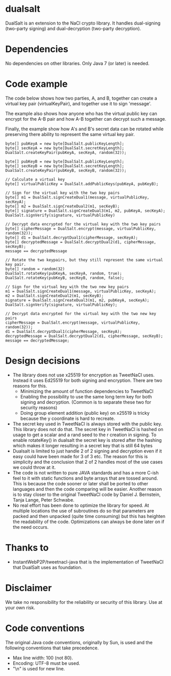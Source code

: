 dualsalt
========

DualSalt is an extension to the NaCl crypto library. It handles dual-signing (two-party signing) and 
dual-decryption (two-party decryption).



Dependencies
============

No dependencies on other libraries. Only Java 7 (or later) is needed.



Code example
============

The code below shows how two parties, A, and B, together can create a virtual key pair (virtualKeyPair),
and together use it to sign 'message'.

The example also shows how anyone who has the virtual public key can encrypt for the A-B pair
and how A-B together can decrypt such a message.

Finally, the example show how A's and B's secret data can be rotated while preserving 
there ability to represent the same virtual key pair.

    byte[] pubKeyA = new byte[DualSalt.publicKeyLength];
    byte[] secKeyA = new byte[DualSalt.secretKeyLength];
    DualSalt.createKeyPair(pubKeyA, secKeyA, random(32));
    
    byte[] pubKeyB = new byte[DualSalt.publicKeyLength];
    byte[] secKeyB = new byte[DualSalt.secretKeyLength];
    DualSalt.createKeyPair(pubKeyB, secKeyB, random(32));
    
    // Calculate a virtual key
    byte[] virtualPublicKey = DualSalt.addPublicKeys(pubKeyA, pubKeyB);
    
    // Sign for the virtual key with the two key pairs
    byte[] m1 = DualSalt.signCreateDual1(message, virtualPublicKey, secKeyA);
    byte[] m2 = DualSalt.signCreateDual2(m1, secKeyB);
    byte[] signature = DualSalt.signCreateDual3(m1, m2, pubKeyA, secKeyA);
    DualSalt.signVerify(signature, virtualPublicKey)
    
    // Decrypt data encrypted for the virtual key with the two key pairs
    byte[] cipherMessage = DualSalt.encrypt(message, virtualPublicKey, random(32));
    byte[] d1 = DualSalt.decryptDual1(cipherMessage, secKeyA);
    byte[] decryptedMessage = DualSalt.decryptDual2(d1, cipherMessage, secKeyB);
    message == decryptedMessage
    
    // Rotate the two keypairs, but they still represent the same virtual key pair.
    byte[] random = random(32)
    DualSalt.rotateKey(pubKeyA, secKeyA, random, true);
    DualSalt.rotateKey(pubKeyB, secKeyB, random, false);
    
    // Sign for the virtual key with the two new key pairs
    m1 = DualSalt.signCreateDual1(message, virtualPublicKey, secKeyA);
    m2 = DualSalt.signCreateDual2(m1, secKeyB);
    signature = DualSalt.signCreateDual3(m1, m2, pubKeyA, secKeyA);
    DualSalt.signVerify(signature, virtualPublicKey);
    
    // Decrypt data encrypted for the virtual key with the two new key pairs
    cipherMessage = DualSalt.encrypt(message, virtualPublicKey, random(32));
    d1 = DualSalt.decryptDual1(cipherMessage, secKeyA);
    decryptedMessage = DualSalt.decryptDual2(d1, cipherMessage, secKeyB);
    message == decryptedMessage;



Design decisions
================

- The library does not use x25519 for encryption as TweetNaCl uses. Instead it uses Ed25519 for both signing and encryption. There are two reasons for this.
  - Minimizing the amount of function dependencies to TweetNaCl
  - Enabling the possibility to use the same long term key for both signing and decryption. (Common is to separate
these two for security reasons)
  - Doing group element addition (public key) on x25519 is tricky because the y coordinate is hard to recreate.
- The secret key used in TweetNaCl is always stored with the public key. This library does not do that. The secret key in TweetNaCl is hashed on usage to get a scalar and a rand seed to the r creation in signing. To enable rotateKey() in dualsalt the secret key is stored after the hashing which makes it longer resulting in a secret key that is still 64 bytes
- Dualsalt is limited to just handle 2 of 2 signing and decryption even if it easy could have been made for 3 of 3 etc. The reason for this is simplicity and the conclusion that 2 of 2 handles most of the use cases we could throw at it.
- The code is not written to pure JAVA standards and has a more C-ish feel to it with static functions and byte arrays that are tossed around. This is because the code sooner or later shall be ported to other languages and then the code comparing will be easier. Another reason is to stay closer to the original TweetNaCl code by Daniel J. Bernstein, Tanja Lange, Peter Schwabe.
- No real effort has been done to optimize the library for speed. At multiple locations the use of subroutines do so that parameters are packed and then unpacked (quite time consuming) but this has heighten the readability of the code. Optimizations can always be done later on if the need occurs.



Thanks to
=========

- InstantWebP2P/tweetnacl-java that is the implementation of TweetNaCl that DualSalt uses as foundation.


    
Disclaimer
==========

We take no responsibility for the reliability or security of this library. Use at your own risk.
    

    
Code conventions
================

The original Java code conventions, originally by Sun, is used and the following conventions
that take precedence.

* Max line width: 100 (not 80).
* Encoding: UTF-8 must be used. 
* "\n" is used for new line.



